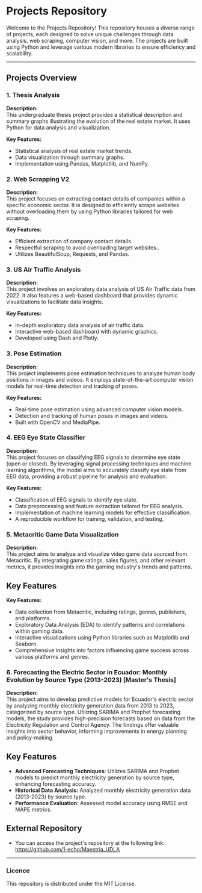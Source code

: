 # Projects Repository

Welcome to the Projects Repository! This repository houses a diverse range of projects, each designed to solve unique challenges through data analysis, web scraping, computer vision, and more. The projects are built using Python and leverage various modern libraries to ensure efficiency and scalability.

---

## Projects Overview

### 1. Thesis Analysis

**Description:**  
This undergraduate thesis project provides a statistical description and summary graphs illustrating the evolution of the real estate market. It uses Python for data analysis and visualization.

**Key Features:**
- Statistical analysis of real estate market trends.
- Data visualization through summary graphs.
- Implementation using Pandas, Matplotlib, and NumPy.

### 2. Web Scrapping V2

**Description:**  
This project focuses on extracting contact details of companies within a specific economic sector. It is designed to efficiently scrape websites without overloading them by using Python libraries tailored for web scraping.

**Key Features:**
- Efficient extraction of company contact details.
- Respectful scraping to avoid overloading target websites..
- Utilizes BeautifulSoup, Requests, and Pandas.

### 3. US Air Traffic Analysis 

**Description:**  
This project involves an exploratory data analysis of US Air Traffic data from 2022. It also features a web-based dashboard that provides dynamic visualizations to facilitate data insights.

**Key Features:**
- In-depth exploratory data analysis of air traffic data.
- Interactive web-based dashboard with dynamic graphics.
- Developed using Dash and Plotly.


### 3. Pose Estimation 

**Description:**  
This project implements pose estimation techniques to analyze human body positions in images and videos. It employs state-of-the-art computer vision models for real-time detection and tracking of poses.

**Key Features:**
- Real-time pose estimation using advanced computer vision models.
- Detection and tracking of human poses in images and videos.
- Built with OpenCV and MediaPipe.

### 4. EEG Eye State Classifier

**Description:**  
This project focuses on classifying EEG signals to determine eye state (open or closed). By leveraging signal processing techniques and machine learning algorithms, the model aims to accurately classify eye state from EEG data, providing a robust pipeline for analysis and evaluation.

**Key Features:**
- Classification of EEG signals to identify eye state.
- Data preprocessing and feature extraction tailored for EEG analysis.
- Implementation of machine learning models for effective classification.
- A reproducible workflow for training, validation, and testing.

### 5.  Metacritic Game Data Visualization

**Description:**  
This project aims to analyze and visualize video game data sourced from Metacritic. By integrating game ratings, sales figures, and other relevant metrics, it provides insights into the gaming industry's trends and patterns.

## Key Features

**Key Features:**
- Data collection from Metacritic, including ratings, genres, publishers, and platforms.
- Exploratory Data Analysis (EDA) to identify patterns and correlations within gaming data.
- Interactive visualizations using Python libraries such as Matplotlib and Seaborn.
- Comprehensive insights into factors influencing game success across various platforms and genres.

### 6.  Forecasting the Electric Sector in Ecuador: Monthly Evolution by Source Type (2013-2023) [Master's Thesis]

**Description:**  
This project aims to develop predictive models for Ecuador's electric sector by analyzing monthly electricity generation data from 2013 to 2023, categorized by source type. Utilizing SARIMA and Prophet forecasting models, the study provides high-precision forecasts based on data from the Electricity Regulation and Control Agency. The findings offer valuable insights into sector behavior, informing improvements in energy planning and policy-making.

## Key Features

- **Advanced Forecasting Techniques:** Utilizes SARIMA and Prophet models to predict monthly electricity generation by source type, enhancing forecasting accuracy.
- **Historical Data Analysis:** Analyzed monthly electricity generation data (2013-2023) by source type.​
- **Performance Evaluation:** Assessed model accuracy using RMSE and MAPE metrics.

## External Repository
- You can access the project's repository at the following link: https://github.com/1-echo/Maestria_UDLA

---

### Licence

This repository is distributed under the MIT License.
  
